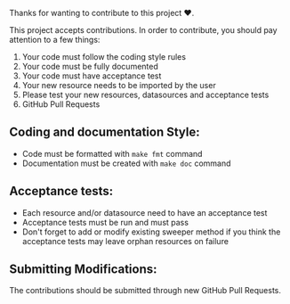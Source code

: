 Thanks for wanting to contribute to this project ❤️.

This project accepts contributions. In order to contribute, you should pay attention to a few things:

1. Your code must follow the coding style rules
2. Your code must be fully documented
3. Your code must have acceptance test
4. Your new resource needs to be imported by the user
5. Please test your new resources, datasources and acceptance tests
6. GitHub Pull Requests

## Coding and documentation Style:

- Code must be formatted with `make fmt` command
- Documentation must be created with `make doc` command

## Acceptance tests:

- Each resource and/or datasource need to have an acceptance test
- Acceptance tests must be run and must pass
- Don't forget to add or modify existing sweeper method if you think the acceptance tests may leave orphan resources on failure

## Submitting Modifications:

The contributions should be submitted through new GitHub Pull Requests.

